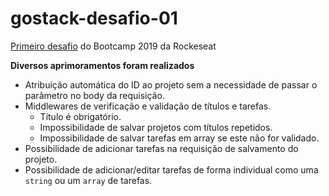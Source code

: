 # gostack-desafio-01

[Primeiro desafio](https://github.com/Rocketseat/bootcamp-gostack-desafio-01/blob/master/README.md#desafio-01-conceitos-do-nodejs) do Bootcamp 2019 da Rockeseat

**Diversos aprimoramentos foram realizados**

 - Atribuição automática do ID ao projeto sem a necessidade de passar o parâmetro no body da requisição.
 - Middlewares de verificação e validação de títulos e tarefas.
	 - Título é obrigatório.
	 - Impossibilidade de salvar projetos com títulos repetidos.
	 - Impossibilidade de salvar tarefas em array se este não for validado.
 - Possibilidade de adicionar tarefas na requisição de salvamento do projeto.
 - Possibilidade de adicionar/editar tarefas de forma individual como uma `string` ou um `array` de tarefas.